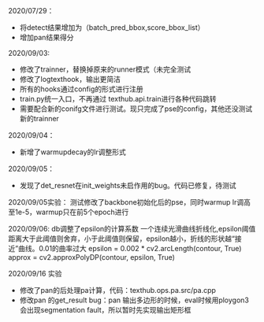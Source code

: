 



2020/07/29：

* 将detect结果增加为（batch_pred_bbox,score_bbox_list）
* 增加pan结果得分


2020/09/03:

* 修改了trainner，替换掉原来的runner模式（未完全测试
* 修改了logtexthook，输出更简洁
* 所有的hooks通过config的形式进行注册
* train.py统一入口，不再通过 texthub.api.train进行各种代码跳转
* 需要配合新的conifg文件进行测试。现只完成了pse的config，其他还没测试新的trainner

2020/09/04：
* 新增了warmupdecay的lr调整形式


2020/09/05：
* 发现了det_resnet在init_weights未启作用的bug。代码已修复，待测试


2020/09/05实验：
测试修改了backbone初始化后的pse，同时warmup lr调高至1e-5，warmup只在前5个epoch进行


2020/09/06:
db调整了epsilon的计算系数
一个连续光滑曲线折线化,epsilon阈值 距离大于此阈值则舍弃，小于此阈值则保留，epsilon越小，折线的形状越“接近”曲线。0.01的曲率过大
epsilon = 0.002 * cv2.arcLength(contour, True)
approx = cv2.approxPolyDP(contour, epsilon, True)

2020/09/16 实验
* 修改了pan的后处理pa计算，代码：texthub.ops.pa.src/pa.cpp
* 修改pan 的get_result
bug：pan 输出多边形的时候，eval时候用ploygon3 会出现segmentation fault，所以暂时先实现输出矩形框


